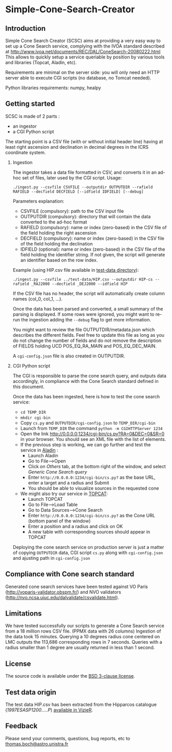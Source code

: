 Simple-Cone-Search-Creator
==========================

Introduction
------------

Simple Cone Search Creator (SCSC) aims at providing a very easy way to set up a Cone Search service, complying with the IVOA standard described at http://www.ivoa.net/documents/REC/DAL/ConeSearch-20080222.html
This allows to quickly setup a service queriable by position by various tools and libraries (Topcat, Aladin, etc).

Requirements are minimal on the server side: you will only need an HTTP server able to execute CGI scripts (no database, no Tomcat needed).

Python libraries requirements: numpy, healpy

Getting started
---------------

SCSC is made of 2 parts :

- an ingestor
- a CGI Python script 

The starting point is a CSV file (with or without initial header line) 
having at least right ascension and declination in decimal degrees in the ICRS coordinate system.

1.  Ingestion

    The ingestor takes a data file formatted in CSV, and converts it in an ad-hoc set of files, later used by the CGI script.
    Usage:
    
        ./ingest.py --csvfile CSVFILE --outputdir OUTPUTDIR --rafield RAFIELD --decfield DECFIELD [--idfield IDFIELD] [--debug]
    
    Parameters explanation:
    * CSVFILE (compulsory): path to the CSV input file
    * OUTPUTDIR (compulsory): directory that will contain the data converted to the ad-hoc format
    * RAFIELD (compulsory): name or index (zero-based) in the CSV file of the field holding the right ascension
    * DECFIELD (compulsory): name or index (zero-based) in the CSV file of the field holding the declination
    * IDFIELD (optional): name or index (zero-based) in the CSV file of the field holding the identifier string. If not given, the script will generate an identifier based on the row index.
    
    Example (using HIP.csv file available in [test-data directory](https://github.com/tboch/Simple-Cone-Search-Creator/tree/master/test-data)):
    
        ./ingest.py --csvfile ../test-data/HIP.csv --outputdir HIP-cs --rafield _RAJ2000 --decfield _DEJ2000 --idfield HIP
        
    If the CSV file has no header, the script will automatically create column names (col_0, col_1, ...).
    
    Once the data has been parsed and converted, a small summary of the parsing is displayed. If some rows were ignored, 
    you might want to re-run the ingestion adding the `--debug` flag to get more information.
    
    You might want to review the file OUTPUTDIR/metadata.json which describes the different fields. Feel free to update this file 
    as long as you do not change the number of fields and do not remove the description of FIELDS holding UCD POS_EQ_RA_MAIN and POS_EQ_DEC_MAIN.
    
    A `cgi-config.json` file is also created in OUTPUTDIR.

2.  CGI Python script

    The CGI is responsible to parse the cone search query, and outputs data accordingly, in compliance with the Cone Search standard defined in this document.

    Once the data has been ingested, here is how to test the cone search service:
    * `cd TEMP_DIR`
    * `mkdir cgi-bin`
    * Copy `cs.py` and `OUTPUTDIR/cgi-config.json` to `TEMP_DIR/cgi-bin`
    * Launch from `TEMP_DIR` the command  `python -m CGIHTTPServer 1234`
    * Open the link http://0.0.0.0:1234/cgi-bin/cs.py?RA=0&DEC=0&SR=0 in your browser.
      You should see an XML file with the list of <FIELD> elements.
    * If the previous step is working, we can go further and test the service in [Aladin](http://aladin.u-strasbg.fr/) :
      + Launch Aladin
      + Go to File-->Open
      + Click on *Others* tab, at the bottom right of the window, and select *Generic Cone Search query*
      + Enter `http://0.0.0.0:1234/cgi-bin/cs.py?` as the base URL, enter a target and a radius and Submit
      + You should be able to visualize sources in the requested cone
    * We might also try our service in [TOPCAT](http://www.star.bris.ac.uk/~mbt/topcat/):
      + Launch TOPCAT
      + Go to File-->Load Table
      + Go to Data Sources-->Cone Search
      + Enter `http://0.0.0.0:1234/cgi-bin/cs.py?` as the Cone URL (bottom panel of the window)
      + Enter a position and a radius and click on OK
      + A new table with corresponding sources should appear in TOPCAT
        


    Deploying the cone search service on production server is just a matter of copying `OUTPUTDIR` data, CGI script `cs.py` along with `cgi-config.json` 
    and ajusting path in `cgi-config.json`


Compliance with Cone search standard
------------------------------------

Generated cone search services have been tested against VO Paris (http://voparis-validator.obspm.fr/) and NVO validators (http://nvo.ncsa.uiuc.edu/dalvalidate/csvalidate.html).

Limitations
-----------

We have tested successfully our scripts to generate a Cone Search service from a 18 million rows CSV file. (PPMX data with 26 columns)
Ingestion of the data took 15 minutes.
Querying a 10 degrees radius cone centered on LMC outputs the 113,686 corresponding rows in 7 seconds.
Queries with a radius smaller than 1 degree are usually returned in less than 1 second.

License
-------

The source code is available under the [BSD 3-clause license](https://github.com/tboch/Simple-Cone-Search-Creator/blob/master/LICENSE).

Test data origin
----------------

The test data HIP.csv has been extracted from the Hipparcos catalogue (_1997ESASP1200.....P_) [available in VizieR](http://vizier.u-strasbg.fr/viz-bin/VizieR-3?-source=I/239/hip_main). 

Feedback
--------

Please send your comments, questions, bug reports, etc to thomas.boch@astro.unistra.fr
